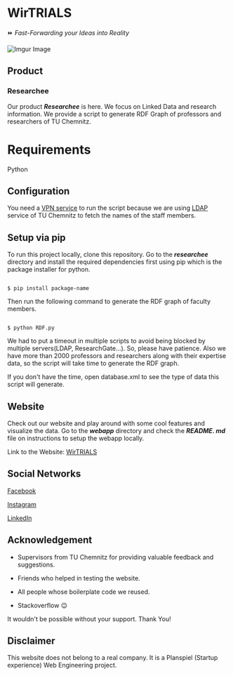 
# WirTRIALS

  

:fast_forward: *Fast-Forwarding your Ideas into Reality*

  

![Imgur Image](https://i.imgur.com/bHaZtsg.jpg)

  
  

## Product

  

### Researchee

  

Our product ***Researchee*** is here. We focus on Linked Data and research information. We provide a script to generate RDF Graph of professors and researchers of TU Chemnitz.

  

# Requirements

  

Python

  

## Configuration

  

You need a [VPN service](https://www.tu-chemnitz.de/urz/network/access/vpn.html.en) to run the script because we are using [LDAP](https://www.tu-chemnitz.de/urz/idm/services/ldap.html) service of TU Chemnitz to fetch the names of the staff members.

  

## Setup via pip

  

To run this project locally, clone this repository. Go to the ***researchee*** directory and install the required dependencies first using pip which is the package installer for python.

  

```

$ pip install package-name

```

  

Then run the following command to generate the RDF graph of faculty members.

```

$ python RDF.py

```

  

We had to put a timeout in multiple scripts to avoid being blocked by multiple servers(LDAP, ResearchGate...). So, please have patience. Also we have more than 2000 professors and researchers along with their expertise data, so the script will take time to generate the RDF graph.

  

If you don't have the time, open database.xml to see the type of data this script will generate.

  

## Website

  

Check out our website and play around with some cool features and visualize the data. Go to the ***webapp*** directory and check the ***README. md*** file  on instructions to  setup the webapp locally.

  

Link to the Website: [WirTRIALS](https://www.wirtrials.com/)

  
  

## Social Networks

  

[Facebook](https://www.facebook.com/Wirtrials2020-111172150801612)

  

[Instagram](https://www.instagram.com/wirtrials2020/)

  

[LinkedIn](https://www.linkedin.com/company/wirtrials)

  

## Acknowledgement

  

- Supervisors from TU Chemnitz for providing valuable feedback and suggestions.

  

- Friends who helped in testing the website.

  

- All people whose boilerplate code we reused.

  

- Stackoverflow :wink:

  

It wouldn't be possible without your support. Thank You!

  

## Disclaimer

  

This website does not belong to a real company. It is a Planspiel (Startup experience) Web Engineering project.